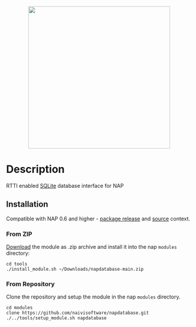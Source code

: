 <br>
<p align="center">
  <img width=384 src="https://download.nap-labs.tech/identity/svg/logos/nap_logo_blue.svg">
</p>
	
# Description

RTTI enabled [SQLite](https://sqlite.org/index.html) database interface for NAP

## Installation
Compatible with NAP 0.6 and higher - [package release](https://github.com/napframework/nap/releases) and [source](https://github.com/napframework/nap) context. 

### From ZIP

[Download](https://github.com/naivisoftware/napdatabase/archive/refs/heads/main.zip) the module as .zip archive and install it into the nap `modules` directory:
```
cd tools
./install_module.sh ~/Downloads/napdatabase-main.zip
```

### From Repository

Clone the repository and setup the module in the nap `modules` directory.

```
cd modules
clone https://github.com/naivisoftware/napdatabase.git
./../tools/setup_module.sh napdatabase
```

